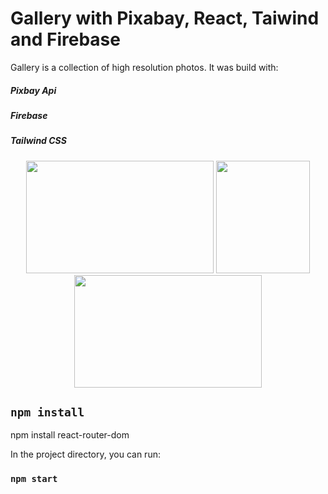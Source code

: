 # Gallery with Pixabay, React, Taiwind and Firebase

Gallery is a collection of high resolution photos. It was build with:

##### Pixbay Api
##### Firebase
##### Tailwind CSS

<p display="flex" align="center">
  <img width="300" height="180" src="https://user-images.githubusercontent.com/44949877/201139255-1ed67ec5-1ab5-4341-a37d-583efb6057ff.png">
  <img width="150" height="180" src="https://user-images.githubusercontent.com/44949877/201139312-dd8a6ae6-23bf-46fa-9549-9c30c7208c72.png">
<img width="300" height="180" src="https://user-images.githubusercontent.com/44949877/201139296-6930f844-f973-4f65-aeda-39573db895b3.png">

</p>

## `npm install`

npm install react-router-dom

In the project directory, you can run:

### `npm start`

